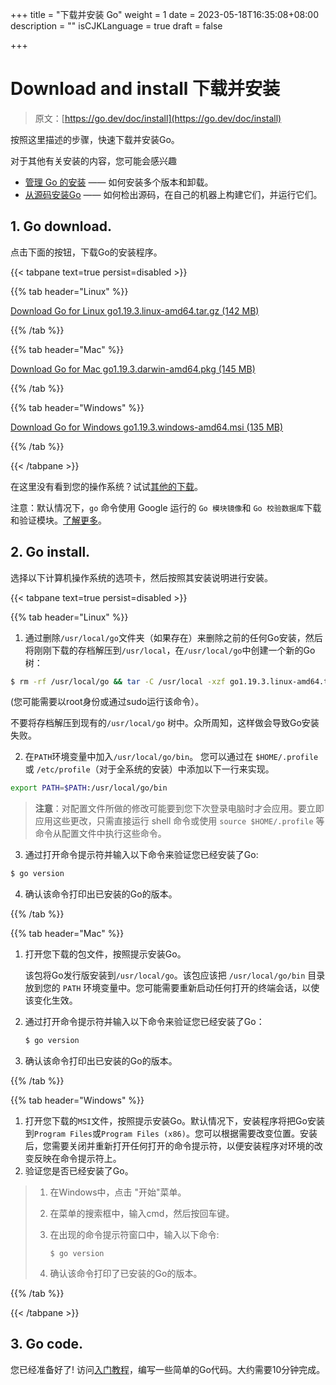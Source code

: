 +++
title = "下载并安装 Go"
weight = 1
date = 2023-05-18T16:35:08+08:00
description = ""
isCJKLanguage = true
draft = false

+++
# Download and install 下载并安装

> 原文：[https://go.dev/doc/install](https://go.dev/doc/install)

按照这里描述的步骤，快速下载并安装Go。

对于其他有关安装的内容，您可能会感兴趣

- [管理 Go 的安装](../ManagingGoInstallations) —— 如何安装多个版本和卸载。
- [从源码安装Go](../InstallingGoFromSource) —— 如何检出源码，在自己的机器上构建它们，并运行它们。

## 1. Go download.

点击下面的按钮，下载Go的安装程序。

{{< tabpane text=true persist=disabled >}}

{{% tab header="Linux" %}}

[Download Go for Linux go1.19.3.linux-amd64.tar.gz (142 MB)](https://go.dev/dl/go1.19.3.windows-amd64.msi)

{{% /tab  %}}

{{% tab header="Mac" %}}

[Download Go for Mac go1.19.3.darwin-amd64.pkg (145 MB)](https://go.dev/dl/go1.19.3.darwin-amd64.pkg)

{{% /tab  %}}

{{% tab header="Windows" %}}

[Download Go for Windows go1.19.3.windows-amd64.msi (135 MB)](https://go.dev/dl/go1.19.3.windows-amd64.msi)

{{% /tab  %}}

{{< /tabpane >}}



在这里没有看到您的操作系统？试试[其他的下载](https://go.dev/dl/)。

注意：默认情况下，`go` 命令使用 Google 运行的 `Go 模块镜像`和 `Go 校验数据库`下载和验证模块。[了解更多](https://go.dev/dl)。

## 2. Go install.

选择以下计算机操作系统的选项卡，然后按照其安装说明进行安装。

{{< tabpane text=true persist=disabled >}}

{{% tab header="Linux" %}}

1. 通过删除`/usr/local/go`文件夹（如果存在）来删除之前的任何Go安装，然后将刚刚下载的存档解压到`/usr/local`，在`/usr/local/go`中创建一个新的Go树：
```sh
$ rm -rf /usr/local/go && tar -C /usr/local -xzf go1.19.3.linux-amd64.tar.gz
```
(您可能需要以root身份或通过sudo运行该命令）。

   不要将存档解压到现有的`/usr/local/go` 树中。众所周知，这样做会导致Go安装失败。

2. 在`PATH`环境变量中加入`/usr/local/go/bin`。
   您可以通过在 `$HOME/.profile` 或 `/etc/profile`（对于全系统的安装）中添加以下一行来实现。

```bash
export PATH=$PATH:/usr/local/go/bin
```

>  **注意**：对配置文件所做的修改可能要到您下次登录电脑时才会应用。要立即应用这些更改，只需直接运行 shell 命令或使用 `source $HOME/.profile` 等命令从配置文件中执行这些命令。
>

3. 通过打开命令提示符并输入以下命令来验证您已经安装了Go:
```bash
$ go version
```
4. 确认该命令打印出已安装的Go的版本。

{{% /tab  %}}

{{% tab header="Mac" %}}

1. 打开您下载的包文件，按照提示安装Go。
   
   该包将Go发行版安装到`/usr/local/go`。该包应该把 `/usr/local/go/bin` 目录放到您的 `PATH` 环境变量中。您可能需要重新启动任何打开的终端会话，以使该变化生效。

2. 通过打开命令提示符并输入以下命令来验证您已经安装了Go：

    ```bash
    $ go version
    ```

3. 确认该命令打印出已安装的Go的版本。

{{% /tab  %}}

{{% tab header="Windows" %}}

1. 打开您下载的`MSI`文件，按照提示安装Go。默认情况下，安装程序将把Go安装到`Program Files`或`Program Files (x86)`。您可以根据需要改变位置。安装后，您需要关闭并重新打开任何打开的命令提示符，以便安装程序对环境的改变反映在命令提示符上。
2. 验证您是否已经安装了Go。
> 1. 在Windows中，点击 "开始"菜单。 
>
> 2. 在菜单的搜索框中，输入cmd，然后按回车键。    
>
> 3. 在出现的命令提示符窗口中，输入以下命令:
>    ``` shell
>    $ go version
>    ```
> 4. 确认该命令打印了已安装的Go的版本。

{{% /tab  %}}

{{< /tabpane >}}




## 3. Go code.

您已经准备好了! 访问[入门教程](../TutorialGetStartedWithGo)，编写一些简单的Go代码。大约需要10分钟完成。